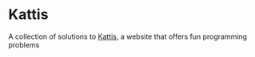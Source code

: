 # Kattis
A collection of solutions to [Kattis](https://open.kattis.com/), a website that offers fun programming problems
